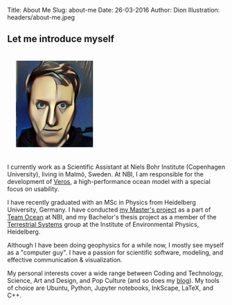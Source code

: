 Title: About Me
Slug: about-me
Date: 26-03-2016
Author: Dion
Illustration: headers/about-me.jpeg

## Let me introduce myself
<div class="clearfix">
  <img class="img-circle pull-right" style="padding: 20px;" src="images/dion.jpg" alt="That's me!" height="200">

I currently work as a Scientific Assistant at Niels Bohr Institute (Copenhagen University), living in Malmö, Sweden. At NBI, I am responsible for the development of [Veros](#code-projects), a high-performance ocean model with a special focus on usability.

I have recently graduated with an MSc in Physics from Heidelberg University, Germany. I have conducted [my Master's project](#research) as a part of [Team Ocean](http://climate-geophysics.nbi.ku.dk/research/oceanography/) at NBI, and my Bachelor's thesis project as a member of the [Terrestrial Systems](http://ts.iup.uni-heidelberg.de/) group at the Institute of Environmental Physics, Heidelberg.

Although I have been doing geophysics for a while now, I mostly see myself as a "computer guy". I have a passion for scientific software, modeling, and effective communication & visualization.

My personal interests cover a wide range between Coding and Technology, Science, Art and Design, and Pop Culture (and so does my [blog](/blog)). My tools of choice are Ubuntu, Python, Jupyter notebooks, InkScape, LaTeX, and C++.
</div>
